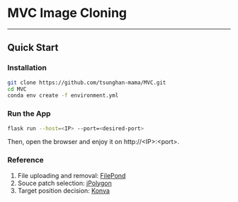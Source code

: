 # MVC Image Cloning
---

## Quick Start

### Installation

```bash
git clone https://github.com/tsunghan-mama/MVC.git
cd MVC
conda env create -f environment.yml
```

### Run the App

```bash
flask run --host=<IP> --port=<desired-port>
```

Then, open the browser and enjoy it on http://\<IP\>:\<port\>.

### Reference

1. File uploading and removal: [FilePond](https://pqina.nl/filepond/)
2. Souce patch selection: [jPolygon](https://www.matteomattei.com/projects/jpolygon/)
3. Target position decision: [Konva](https://konvajs.org)
